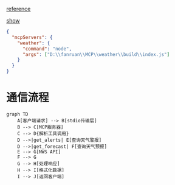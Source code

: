 [reference](https://modelcontextprotocol.io/quickstart/server#claude-for-desktop-integration-issues)

[show](https://claude.ai/share/2eb48931-2fd3-4522-9174-f92603225029)

```json
{
  "mcpServers": {
    "weather": {
      "command": "node",
      "args": ["D:\\fanruan\\MCP\\weather\\build\\index.js"]
    }
  }
}
```


# 通信流程
```mermaid
graph TD
    A[客户端请求] --> B[stdio传输层]
    B --> C[MCP服务器]
    C --> D{解析工具调用}
    D -->|get_alerts| E[查询天气警报]
    D -->|get_forecast| F[查询天气预报]
    E --> G[NWS API]
    F --> G
    G --> H[处理响应]
    H --> I[格式化数据]
    I --> J[返回客户端]
```